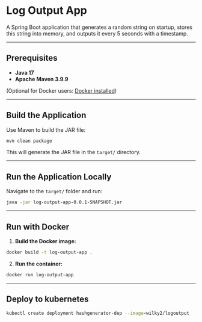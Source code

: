 # Log Output App

A Spring Boot application that generates a random string on startup, stores this string into memory, and outputs it every 5 seconds with a timestamp.

---

## Prerequisites

* **Java 17**
* **Apache Maven 3.9.9**

(Optional for Docker users: [Docker installed](https://docs.docker.com/get-docker/))

---

## Build the Application

Use Maven to build the JAR file:

```bash
mvn clean package
```

This will generate the JAR file in the `target/` directory.

---

## Run the Application Locally

Navigate to the `target/` folder and run:

```bash
java -jar log-output-app-0.0.1-SNAPSHOT.jar
```

---

## Run with Docker

1. **Build the Docker image:**

```bash
docker build -t log-output-app .
```

2. **Run the container:**

```bash
docker run log-output-app
```

---

## Deploy to kubernetes

```bash
kubectl create deployment hashgenerator-dep --image=wilky2/logoutput
```




